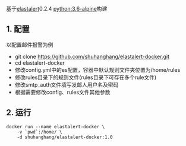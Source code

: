 基于[elastalert](https://github.com/Yelp/elastalert)0.2.4 [python:3.6-alpine](https://hub.docker.com/_/python)构建
## 1. 配置
以配置邮件报警为例
+ git clone https://github.com/shuhanghang/elastalert-docker.git
+ cd elastalert-docker
+ 修改config.yml中的es配置，容器中默认规则文件夹位置为/home/rules
+ 修改rules目录下的规则文件(rules目录下可存在多个rule文件)
+ 修改smtp_auth文件填写发邮人用户名及密码
+ 根据需要修改config、rules文件其他参数
## 2. 运行
```shell
docker run --name elastalert-docker \
    -v `pwd`:/home/ \
    -d shuhanghang/elastalert-docker:1.0
```
